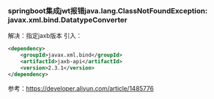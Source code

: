 ### springboot集成jwt报错java.lang.ClassNotFoundException: javax.xml.bind.DatatypeConverter
解决：指定jaxb版本
引入：
``` xml
<dependency>
    <groupId>javax.xml.bind</groupId>
    <artifactId>jaxb-api</artifactId>
    <version>2.3.1</version>
</dependency>
```
参考：https://developer.aliyun.com/article/1485776